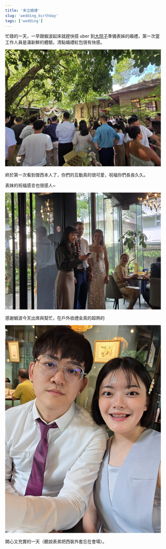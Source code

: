```yaml
---
title: '朱立婚禮'
slug: 'wedding_birthday'
tags: ['wedding']
---
```


忙碌的一天，一早跟蝦波起床就趕快搭 uber 到[大院子](https://www.google.com.tw/maps/place/%E5%A4%A7%E9%99%A2%E5%AD%90/@25.0241323,121.5297663,17z/data=!3m1!4b1!4m6!3m5!1s0x3442a9b5eeee7913:0x53e4aa850caf0369!8m2!3d25.0241323!4d121.5323412!16s%2Fg%2F11g233hysw?entry=ttu&g_ep=EgoyMDI1MDkxMC4wIKXMDSoASAFQAw%3D%3D)準備表姊的婚禮，第一次當工作人員是滿新鮮的體驗，清點婚禮紅包很有快感。
 
![img](./img_20250914/023.webp)

終於第一次看到傑西本人了，你們的互動真的很可愛，祝福你們長長久久。

表妹的祝福感言也很感人~

![img](./img_20250914/043.webp)

感謝蝦波今天出席與幫忙，在戶外收禮金真的超熱的

![img](./img_20250914/123.webp)

開心又充實的一天（聽說表弟把西裝外套忘在會場）。
